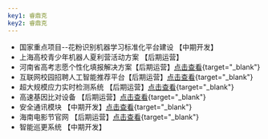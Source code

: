```yaml
---
key1: 睿鼎克
key2: 睿鼎克
---
```

- 国家重点项目--花粉识别机器学习标准化平台建设 【中期开发】
- 上海高校青少年机器人夏利营活动方案 【后期运营】
- 河南省高考志愿个性化填报解决方案【后期运营】[点击查看](http://www.zhiyuan114.com.cn/){target="_blank"}
- 互联网校园招聘人工智能推荐平台【后期运营】[点击查看](http://www.rdtstudio.cn/zh-cn/docs/每日校招.html){target="_blank"}
- 超大规模应力实时检测系统 【后期运营】[点击查看](http://www.rdtstudio.cn/zh-cn/docs/每日校招.html){target="_blank"}
- 高速基因比对设备 【后期运营】[点击查看](http://www.rdtstudio.cn/zh-cn/docs/基因比对.html){target="_blank"}
- 安全通讯模块 【中期开发】[点击查看](http://www.rdtstudio.cn/zh-cn/docs/安全模块.html){target="_blank"}
- 海南电影节官网 【后期运营】[点击查看](https://www.hiiff.com.cn/){target="_blank"}
- 智能巡更系统 【中期开发】